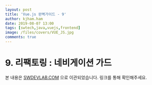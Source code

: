 ```yaml
---
layout: post
title: 'Vue.js 완벽가이드 - 9'
author: kjham.ham
date: 2019-08-07 13:00
tags: [swtech,java,vuejs,frontend]
image: /files/covers/VUE_JS.jpg
comments: true
---
```


# 9. 리팩토링 : 네비게이션 가드  

본 내용은 [SWDEVLAB.COM](https://swdevlab.com/44) 으로 이관되었습니다.
링크를 통해 확인해주세요.